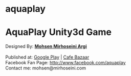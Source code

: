 # aquaplay

<h1>AquaPlay Unity3d Game</h1>
Designed By: <a href="http://www.mirhoseini.com" target="_blank"><b>Mohsen Mirhoseini Argi</b></a><br />
<br />
Published at: <a href="https://play.google.com/store/apps/details?id=info.mirhoseini.aquaplay"> Google Play</a> | <a href="http://cafebazaar.ir/app/info.mirhoseini.aquaplay" target="_blank">Cafe Bazaar</a><br />
Facebook Fan Page: <a href="http://www.facebook.com/aquaplay" target="_blank">http://www.facebook.com/aquaplay</a><br />
Contact me: mohsen@mirhoseini.com
